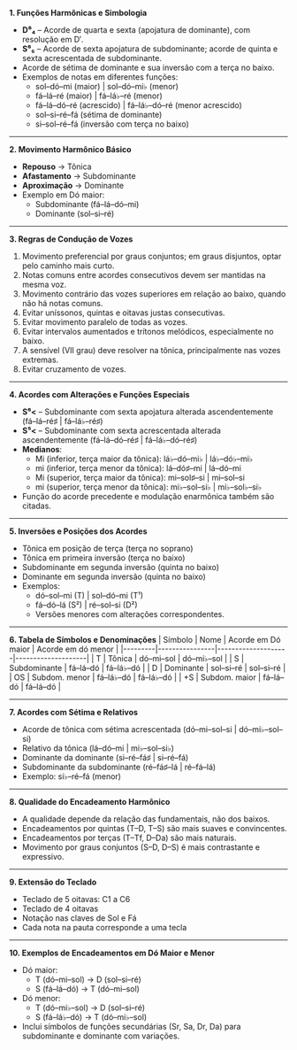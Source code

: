 **1. Funções Harmônicas e Simbologia**

- **D⁶₄** – Acorde de quarta e sexta (apojatura de dominante), com resolução em D′.
- **S⁶₅** – Acorde de sexta apojatura de subdominante; acorde de quinta e sexta acrescentada de subdominante.
- Acorde de sétima de dominante e sua inversão com a terça no baixo.
- Exemplos de notas em diferentes funções:
  - sol–dó–mi (maior) | sol–dó–mi♭ (menor)
  - fá–lá–ré (maior) | fá–lá♭–ré (menor)
  - fá–lá–dó–ré (acrescido) | fá–lá♭–dó–ré (menor acrescido)
  - sol–si–ré–fá (sétima de dominante)
  - si–sol–ré–fá (inversão com terça no baixo)

---

**2. Movimento Harmônico Básico**

- **Repouso** → Tônica
- **Afastamento** → Subdominante
- **Aproximação** → Dominante
- Exemplo em Dó maior:
  - Subdominante (fá–lá–dó–mi)
  - Dominante (sol–si–ré)

---

**3. Regras de Condução de Vozes**

1. Movimento preferencial por graus conjuntos; em graus disjuntos, optar pelo caminho mais curto.
2. Notas comuns entre acordes consecutivos devem ser mantidas na mesma voz.
3. Movimento contrário das vozes superiores em relação ao baixo, quando não há notas comuns.
4. Evitar uníssonos, quintas e oitavas justas consecutivas.
5. Evitar movimento paralelo de todas as vozes.
6. Evitar intervalos aumentados e trítonos melódicos, especialmente no baixo.
7. A sensível (VII grau) deve resolver na tônica, principalmente nas vozes extremas.
8. Evitar cruzamento de vozes.

---

**4. Acordes com Alterações e Funções Especiais**

- **S⁶<** – Subdominante com sexta apojatura alterada ascendentemente (fá–lá–ré♯ | fá–lá♭–ré♯)
- **S⁵<** – Subdominante com sexta acrescentada alterada ascendentemente (fá–lá–dó–ré♯ | fá–lá♭–dó–ré♯)
- **Medianos**:
  - Mi (inferior, terça maior da tônica): lá♭–dó–mi♭ | lá♭–dó♭–mi♭
  - mi (inferior, terça menor da tônica): lá–dó♯–mi | lá–dó–mi
  - Mi (superior, terça maior da tônica): mi–sol♯–si | mi–sol–si
  - mi (superior, terça menor da tônica): mi♭–sol–si♭ | mi♭–sol♭–si♭
- Função do acorde precedente e modulação enarmônica também são citadas.

---

**5. Inversões e Posições dos Acordes**

- Tônica em posição de terça (terça no soprano)
- Tônica em primeira inversão (terça no baixo)
- Subdominante em segunda inversão (quinta no baixo)
- Dominante em segunda inversão (quinta no baixo)
- Exemplos:
  - dó–sol–mi (T) | sol–dó–mi (T¹)
  - fá–dó–lá (S²) | ré–sol–si (D²)
  - Versões menores com alterações correspondentes.

---

**6. Tabela de Símbolos e Denominações**
| Símbolo | Nome | Acorde em Dó maior | Acorde em dó menor |
|---------|----------------|--------------------|--------------------|
| T | Tônica | dó–mi–sol | dó–mi♭–sol |
| S | Subdominante | fá–lá–dó | fá–lá♭–dó |
| D | Dominante | sol–si–ré | sol–si–ré |
| OS | Subdom. menor | fá–lá♭–dó | fá–lá♭–dó |
| +S | Subdom. maior | fá–lá–dó | fá–lá–dó |

---

**7. Acordes com Sétima e Relativos**

- Acorde de tônica com sétima acrescentada (dó–mi–sol–si | dó–mi♭–sol–si)
- Relativo da tônica (lá–dó–mi | mi♭–sol–si♭)
- Dominante da dominante (si–ré–fá♯ | si–ré–fá)
- Subdominante da subdominante (ré–fá♯–lá | ré–fá–lá)
- Exemplo: si♭–ré–fá (menor)

---

**8. Qualidade do Encadeamento Harmônico**

- A qualidade depende da relação das fundamentais, não dos baixos.
- Encadeamentos por quintas (T–D, T–S) são mais suaves e convincentes.
- Encadeamentos por terças (T–Tf, D–Da) são mais naturais.
- Movimento por graus conjuntos (S–D, D–S) é mais contrastante e expressivo.

---

**9. Extensão do Teclado**

- Teclado de 5 oitavas: C1 a C6
- Teclado de 4 oitavas
- Notação nas claves de Sol e Fá
- Cada nota na pauta corresponde a uma tecla

---

**10. Exemplos de Encadeamentos em Dó Maior e Menor**

- Dó maior:
  - T (dó–mi–sol) → D (sol–si–ré)
  - S (fá–lá–dó) → T (dó–mi–sol)
- Dó menor:
  - T (dó–mi♭–sol) → D (sol–si–ré)
  - S (fá–lá♭–dó) → T (dó–mi♭–sol)
- Inclui símbolos de funções secundárias (Sr, Sa, Dr, Da) para subdominante e dominante com variações.
